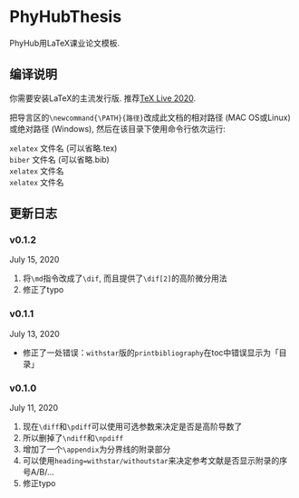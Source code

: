 # PhyHubThesis
PhyHub用LaTeX课业论文模板. 

## 编译说明
你需要安装LaTeX的主流发行版. 
推荐[TeX Live 2020](https://www.tug.org/texlive/).

把导言区的`\newcommand{\PATH}{路径}`改成此文档的相对路径 (MAC OS或Linux) 或绝对路径 (Windows), 然后在该目录下使用命令行依次运行:

`xelatex` 文件名 (可以省略.tex)  
`biber` 文件名 (可以省略.bib)  
`xelatex` 文件名  
`xelatex` 文件名

## 更新日志

### v0.1.2
July 15, 2020
1. 将`\md`指令改成了`\dif`, 而且提供了`\dif[2]`的高阶微分用法
2. 修正了typo

### v0.1.1  
July 13, 2020
* 修正了一处错误：`withstar`版的`printbibliography`在toc中错误显示为「目录」

### v0.1.0  
July 11, 2020  
1. 现在`\diff`和`\pdiff`可以使用可选参数来决定是否是高阶导数了
2. 所以删掉了`\ndiff`和`\npdiff`
3. 增加了一个`\appendix`为分界线的附录部分
4. 可以使用`heading=withstar/withoutstar`来决定参考文献是否显示附录的序号A/B/...
5. 修正typo

